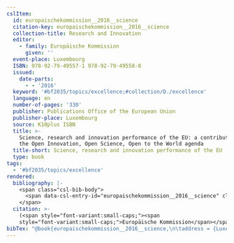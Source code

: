 ```yaml
---
cslItem:
  id: europaischekommission__2016__science
  citation-key: europaischekommission__2016__science
  collection-title: Research and Innovation
  editor:
    - family: Europäische Kommission
      given: ''
  event-place: Luxembourg
  ISBN: 978-92-79-49557-1 978-92-79-49558-8
  issued:
    date-parts:
      - - '2016'
  keyword: '#bf2035/topics/excellence;#collection/D./excellence'
  language: en
  number-of-pages: '330'
  publisher: Publications Office of the European Union
  publisher-place: Luxembourg
  source: K10plus ISBN
  title: >-
    Science, research and innovation performance of the EU: a contribution to
    the Open Innovation, Open Science, Open to the World agenda
  title-short: Science, research and innovation performance of the EU
  type: book
tags:
  - '#bf2035/topics/excellence'
rendered:
  bibliography: |-
    <span class="csl-bib-body">
      <span data-csl-entry-id="europaischekommission__2016__science" class="csl-entry">Europäische Kommission (Hrsg.). <span class='date-bib'>(2016)</span>. <span class='title'><i><b><span style="font-style:normal;">Science, research and innovation performance of the EU: a contribution to the Open Innovation, Open Science, Open to the World agenda</span></b></i></span>. Publications Office of the European Union.</span>
    </span>
  citation: >-
    (<span style="font-variant:small-caps;"><span
    style="font-variant:small-caps;">Europäische Kommission</span></span>, 2016)
bibTex: "@book{europaischekommission__2016__science,\n\taddress = {Luxembourg},\n\tseries = {Research and {Innovation}},\n\teditor = {{Europäische Kommission}},\n\tisbn = {978-92-79-49557-1 978-92-79-49558-8},\n\tyear = {2016},\n\tpublisher = {Publications Office of the European Union},\n\ttitle = {Science, research and innovation performance of the {EU}: a contribution to the {Open} {Innovation}, {Open} {Science}, {Open} to the {World} agenda},\n}\n\n"
---
```

